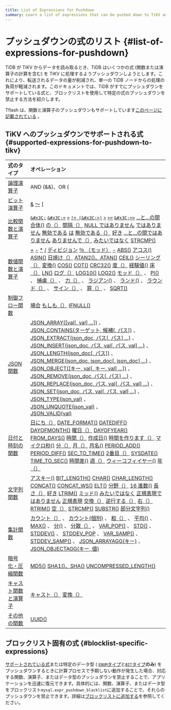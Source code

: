 ```yaml
---
title: List of Expressions for Pushdown
summary: Learn a list of expressions that can be pushed down to TiKV and the related operations.
---
```


# プッシュダウンの式のリスト {#list-of-expressions-for-pushdown}

TiDB が TiKV からデータを読み取るとき、TiDB はいくつかの式 (関数または演算子の計算を含む) を TiKV に処理するようプッシュダウンしようとします。これにより、転送されるデータの量が削減され、単一の TiDB ノードからの処理の負荷が軽減されます。このドキュメントでは、TiDB がすでにプッシュダウンをサポートしている式と、ブロックリストを使用して特定の式のプッシュダウンを禁止する方法を紹介します。

Tflash は、関数と演算子のプッシュダウンもサポートしています[このページに記載されている](/tiflash/tiflash-supported-pushdown-calculations.md) 。

## TiKV へのプッシュダウンでサポートされる式 {#supported-expressions-for-pushdown-to-tikv}

| 式のタイプ                                                                                                             | オペレーション                                                                                                                                                                                                                                                                                                                                                                                                                                                                                                                                                                                                                                                                                                                                                                                                                                                                                                                                                                                                                                                                                                                                                                                                                                                                                                                                                                                                                                                                                                                                                                                                                                                                                                                                                                                                                                                                                                                                                                                                                                                                                                                                                                                                                                                                                                                                                                                                                                                                                                                                                                                                                                                                                                                                                                                                                                                                                                                                                                                                                                                                                                                                                                                                                                                                                                                 |
| :---------------------------------------------------------------------------------------------------------------- | :---------------------------------------------------------------------------------------------------------------------------------------------------------------------------------------------------------------------------------------------------------------------------------------------------------------------------------------------------------------------------------------------------------------------------------------------------------------------------------------------------------------------------------------------------------------------------------------------------------------------------------------------------------------------------------------------------------------------------------------------------------------------------------------------------------------------------------------------------------------------------------------------------------------------------------------------------------------------------------------------------------------------------------------------------------------------------------------------------------------------------------------------------------------------------------------------------------------------------------------------------------------------------------------------------------------------------------------------------------------------------------------------------------------------------------------------------------------------------------------------------------------------------------------------------------------------------------------------------------------------------------------------------------------------------------------------------------------------------------------------------------------------------------------------------------------------------------------------------------------------------------------------------------------------------------------------------------------------------------------------------------------------------------------------------------------------------------------------------------------------------------------------------------------------------------------------------------------------------------------------------------------------------------------------------------------------------------------------------------------------------------------------------------------------------------------------------------------------------------------------------------------------------------------------------------------------------------------------------------------------------------------------------------------------------------------------------------------------------------------------------------------------------------------------------------------------------------------------------------------------------------------------------------------------------------------------------------------------------------------------------------------------------------------------------------------------------------------------------------------------------------------------------------------------------------------------------------------------------------------------------------------------------------------------------------------------- |
| [論理演算子](/functions-and-operators/operators.md#logical-operators)                                                  | AND (&amp;&amp;)、OR (||)、NOT (!)、XOR                                                                                                                                                                                                                                                                                                                                                                                                                                                                                                                                                                                                                                                                                                                                                                                                                                                                                                                                                                                                                                                                                                                                                                                                                                                                                                                                                                                                                                                                                                                                                                                                                                                                                                                                                                                                                                                                                                                                                                                                                                                                                                                                                                                                                                                                                                                                                                                                                                                                                                                                                                                                                                                                                                                                                                                                                                                                                                                                                                                                                                                                                                                                                                                                                                                                                    |
| [ビット演算子](/functions-and-operators/operators.md#operators)                                                         | [&amp;](https://dev.mysql.com/doc/refman/5.7/en/bit-functions.html#operator_bitwise-and) [～](https://dev.mysql.com/doc/refman/5.7/en/bit-functions.html#operator_bitwise-invert) [|](https://dev.mysql.com/doc/refman/5.7/en/bit-functions.html#operator_bitwise-or) [`^`](https://dev.mysql.com/doc/refman/5.7/en/bit-functions.html#operator_bitwise-xor) [`&#x3C;&#x3C;`](https://dev.mysql.com/doc/refman/5.7/en/bit-functions.html#operator_left-shift) [`>>`](https://dev.mysql.com/doc/refman/5.7/en/bit-functions.html#operator_right-shift)                                                                                                                                                                                                                                                                                                                                                                                                                                                                                                                                                                                                                                                                                                                                                                                                                                                                                                                                                                                                                                                                                                                                                                                                                                                                                                                                                                                                                                                                                                                                                                                                                                                                                                                                                                                                                                                                                                                                                                                                                                                                                                                                                                                                                                                                                                                                                                                                                                                                                                                                                                                                                                                                                                                                                                    |
| [比較関数と演算子](/functions-and-operators/operators.md#comparison-functions-and-operators)                              | [`&#x3C;`](https://dev.mysql.com/doc/refman/5.7/en/comparison-operators.html#operator_less-than) [`&#x3C;=`](https://dev.mysql.com/doc/refman/5.7/en/comparison-operators.html#operator_less-than-or-equal) [`=`](https://dev.mysql.com/doc/refman/5.7/en/comparison-operators.html#operator_equal) [`!= (&#x3C;>)`](https://dev.mysql.com/doc/refman/5.7/en/comparison-operators.html#operator_not-equal) [`>`](https://dev.mysql.com/doc/refman/5.7/en/comparison-operators.html#operator_greater-than) [`>=`](https://dev.mysql.com/doc/refman/5.7/en/comparison-operators.html#operator_greater-than-or-equal) [`&#x3C;=>`](https://dev.mysql.com/doc/refman/5.7/en/comparison-operators.html#operator_equal-to) [...と...の間](https://dev.mysql.com/doc/refman/5.7/en/comparison-operators.html#operator_between) [合体()](https://dev.mysql.com/doc/refman/5.7/en/comparison-operators.html#function_coalesce) [の（）](https://dev.mysql.com/doc/refman/5.7/en/comparison-operators.html#operator_in) [間隔（）](https://dev.mysql.com/doc/refman/5.7/en/comparison-operators.html#function_interval) [NULL ではありません](https://dev.mysql.com/doc/refman/5.7/en/comparison-operators.html#operator_is-not-null) [ではありません](https://dev.mysql.com/doc/refman/5.7/en/comparison-operators.html#operator_is-not) [無効である](https://dev.mysql.com/doc/refman/5.7/en/comparison-operators.html#operator_is-null) [は](https://dev.mysql.com/doc/refman/5.7/en/comparison-operators.html#operator_is) [無効である（）](https://dev.mysql.com/doc/refman/5.7/en/comparison-operators.html#function_isnull) [好き](https://dev.mysql.com/doc/refman/5.7/en/string-comparison-functions.html#operator_like) [...と...の間ではありません](https://dev.mysql.com/doc/refman/5.7/en/comparison-operators.html#operator_not-between) [ありませんで（）](https://dev.mysql.com/doc/refman/5.7/en/comparison-operators.html#operator_not-in) [みたいではなく](https://dev.mysql.com/doc/refman/5.7/en/string-comparison-functions.html#operator_not-like) [STRCMP()](https://dev.mysql.com/doc/refman/5.7/en/string-comparison-functions.html#function_strcmp)                                                                                                                                                                                                                                                                                                                                                                                                                                                                                                                                                                                                                                                                                                                                                                                                                                                                                                                                                                                                                                                                                                                                                                                                                      |
| [数値関数と演算子](/functions-and-operators/numeric-functions-and-operators.md)                                           | [+](https://dev.mysql.com/doc/refman/5.7/en/arithmetic-functions.html#operator_plus) [-](https://dev.mysql.com/doc/refman/5.7/en/arithmetic-functions.html#operator_minus) [*](https://dev.mysql.com/doc/refman/5.7/en/arithmetic-functions.html#operator_times) [/](https://dev.mysql.com/doc/refman/5.7/en/arithmetic-functions.html#operator_divide) [ディビジョン](https://dev.mysql.com/doc/refman/5.7/en/arithmetic-functions.html#operator_div) [％ （モッド）](https://dev.mysql.com/doc/refman/5.7/en/arithmetic-functions.html#operator_mod) [-](https://dev.mysql.com/doc/refman/5.7/en/arithmetic-functions.html#operator_unary-minus) [ABS()](https://dev.mysql.com/doc/refman/5.7/en/mathematical-functions.html#function_abs) [アコス()](https://dev.mysql.com/doc/refman/5.7/en/mathematical-functions.html#function_acos) [ASIN()](https://dev.mysql.com/doc/refman/5.7/en/mathematical-functions.html#function_asin) [日焼け（）](https://dev.mysql.com/doc/refman/5.7/en/mathematical-functions.html#function_atan) [ATAN2()、ATAN()](https://dev.mysql.com/doc/refman/5.7/en/mathematical-functions.html#function_atan2) [CEIL()](https://dev.mysql.com/doc/refman/5.7/en/mathematical-functions.html#function_ceil) [シーリング（）](https://dev.mysql.com/doc/refman/5.7/en/mathematical-functions.html#function_ceiling) [変換()](https://dev.mysql.com/doc/refman/5.7/en/mathematical-functions.html#function_conv) [COS()](https://dev.mysql.com/doc/refman/5.7/en/mathematical-functions.html#function_cos) [COT()](https://dev.mysql.com/doc/refman/5.7/en/mathematical-functions.html#function_cot) [CRC32()](https://dev.mysql.com/doc/refman/5.7/en/mathematical-functions.html#function_crc32) [度（）](https://dev.mysql.com/doc/refman/5.7/en/mathematical-functions.html#function_degrees) [経験値()](https://dev.mysql.com/doc/refman/5.7/en/mathematical-functions.html#function_exp) [床（）](https://dev.mysql.com/doc/refman/5.7/en/mathematical-functions.html#function_floor) [LN()](https://dev.mysql.com/doc/refman/5.7/en/mathematical-functions.html#function_ln) [ログ（）](https://dev.mysql.com/doc/refman/5.7/en/mathematical-functions.html#function_log) [LOG10()](https://dev.mysql.com/doc/refman/5.7/en/mathematical-functions.html#function_log10) [LOG2()](https://dev.mysql.com/doc/refman/5.7/en/mathematical-functions.html#function_log2) [モッド（）](https://dev.mysql.com/doc/refman/5.7/en/mathematical-functions.html#function_mod) 、 [PI()](https://dev.mysql.com/doc/refman/5.7/en/mathematical-functions.html#function_pi) 、 [捕虜（）](https://dev.mysql.com/doc/refman/5.7/en/mathematical-functions.html#function_pow) 、 [力（）](https://dev.mysql.com/doc/refman/5.7/en/mathematical-functions.html#function_power) 、 [ラジアン()](https://dev.mysql.com/doc/refman/5.7/en/mathematical-functions.html#function_radians) 、 [ランド()](https://dev.mysql.com/doc/refman/5.7/en/mathematical-functions.html#function_rand) 、 [ラウンド（）](https://dev.mysql.com/doc/refman/5.7/en/mathematical-functions.html#function_round) 、 [サイン（）](https://dev.mysql.com/doc/refman/5.7/en/mathematical-functions.html#function_sign) 、 [罪（）](https://dev.mysql.com/doc/refman/5.7/en/mathematical-functions.html#function_sin) 、 [SQRT()](https://dev.mysql.com/doc/refman/5.7/en/mathematical-functions.html#function_sqrt) |
| [制御フロー関数](/functions-and-operators/control-flow-functions.md)                                                     | [場合](https://dev.mysql.com/doc/refman/5.7/en/flow-control-functions.html#operator_case) [もしも（）](https://dev.mysql.com/doc/refman/5.7/en/flow-control-functions.html#function_if) [IFNULL()](https://dev.mysql.com/doc/refman/5.7/en/flow-control-functions.html#function_ifnull)                                                                                                                                                                                                                                                                                                                                                                                                                                                                                                                                                                                                                                                                                                                                                                                                                                                                                                                                                                                                                                                                                                                                                                                                                                                                                                                                                                                                                                                                                                                                                                                                                                                                                                                                                                                                                                                                                                                                                                                                                                                                                                                                                                                                                                                                                                                                                                                                                                                                                                                                                                                                                                                                                                                                                                                                                                                                                                                                                                                                                                        |
| [JSON関数](/functions-and-operators/json-functions.md)                                                              | [JSON_ARRAY([val[, val] ...])](https://dev.mysql.com/doc/refman/5.7/en/json-creation-functions.html#function_json-array) 、<br/> [JSON_CONTAINS(ターゲット, 候補[, パス])](https://dev.mysql.com/doc/refman/5.7/en/json-search-functions.html#function_json-contains) 、<br/> [JSON_EXTRACT(json_doc, パス[, パス] ...)](https://dev.mysql.com/doc/refman/5.7/en/json-search-functions.html#function_json-extract) 、<br/> [JSON_INSERT(json_doc, パス, val[, パス, val] ...)](https://dev.mysql.com/doc/refman/5.7/en/json-modification-functions.html#function_json-insert) 、<br/> [JSON_LENGTH(json_doc[, パス])](https://dev.mysql.com/doc/refman/5.7/en/json-attribute-functions.html#function_json-length) 、<br/> [JSON_MERGE(json_doc, json_doc[, json_doc] ...)](https://dev.mysql.com/doc/refman/5.7/en/json-modification-functions.html#function_json-merge) 、<br/> [JSON_OBJECT([キー, val[, キー, val] ...])](https://dev.mysql.com/doc/refman/5.7/en/json-creation-functions.html#function_json-object) 、<br/> [JSON_REMOVE(json_doc, パス[, パス] ...)](https://dev.mysql.com/doc/refman/5.7/en/json-modification-functions.html#function_json-remove) 、<br/> [JSON_REPLACE(json_doc, パス, val[, パス, val] ...)](https://dev.mysql.com/doc/refman/5.7/en/json-modification-functions.html#function_json-replace) 、<br/> [JSON_SET(json_doc, パス, val[, パス, val] ...)](https://dev.mysql.com/doc/refman/5.7/en/json-modification-functions.html#function_json-set) 、<br/> [JSON_TYPE(json_val)](https://dev.mysql.com/doc/refman/5.7/en/json-attribute-functions.html#function_json-type) 、<br/> [JSON_UNQUOTE(json_val)](https://dev.mysql.com/doc/refman/5.7/en/json-modification-functions.html#function_json-unquote) 、<br/> [JSON_VALID(val)](https://dev.mysql.com/doc/refman/5.7/en/json-attribute-functions.html#function_json-valid)                                                                                                                                                                                                                                                                                                                                                                                                                                                                                                                                                                                                                                                                                                                                                                                                                                                                                                                                                                                                                                                                                                                                                                                                                                                                                                                                                                                                                                                                                               |
| [日付と時刻の関数](/functions-and-operators/date-and-time-functions.md)                                                   | [日にち（）](https://dev.mysql.com/doc/refman/5.7/en/date-and-time-functions.html#function_date) [DATE_FORMAT()](https://dev.mysql.com/doc/refman/5.7/en/date-and-time-functions.html#function_date-format) [DATEDIFF()](https://dev.mysql.com/doc/refman/5.7/en/date-and-time-functions.html#function_datediff) [DAYOFMONTH()](https://dev.mysql.com/doc/refman/5.7/en/date-and-time-functions.html#function_dayofmonth) [曜日（）](https://dev.mysql.com/doc/refman/5.7/en/date-and-time-functions.html#function_dayofweek) [DAYOFYEAR()](https://dev.mysql.com/doc/refman/5.7/en/date-and-time-functions.html#function_dayofyear) [FROM_DAYS()](https://dev.mysql.com/doc/refman/5.7/en/date-and-time-functions.html#function_from-days) [時間（）](https://dev.mysql.com/doc/refman/5.7/en/date-and-time-functions.html#function_hour) [作成日()](https://dev.mysql.com/doc/refman/5.7/en/date-and-time-functions.html#function_makedate) [時間を作ります（）](https://dev.mysql.com/doc/refman/5.7/en/date-and-time-functions.html#function_maketime) [マイクロ秒()](https://dev.mysql.com/doc/refman/5.7/en/date-and-time-functions.html#function_microsecond) [分（）](https://dev.mysql.com/doc/refman/5.7/en/date-and-time-functions.html#function_minute) [月（）](https://dev.mysql.com/doc/refman/5.7/en/date-and-time-functions.html#function_month) [月名()](https://dev.mysql.com/doc/refman/5.7/en/date-and-time-functions.html#function_monthname) [PERIOD_ADD()](https://dev.mysql.com/doc/refman/5.7/en/date-and-time-functions.html#function_period-add) [PERIOD_DIFF()](https://dev.mysql.com/doc/refman/5.7/en/date-and-time-functions.html#function_period-diff) [SEC_TO_TIME()](https://dev.mysql.com/doc/refman/5.7/en/date-and-time-functions.html#function_sec-to-time) [2番目（）](https://dev.mysql.com/doc/refman/5.7/en/date-and-time-functions.html#function_second) [SYSDATE()](https://dev.mysql.com/doc/refman/5.7/en/date-and-time-functions.html#function_sysdate) [TIME_TO_SEC()](https://dev.mysql.com/doc/refman/5.7/en/date-and-time-functions.html#function_time-to-sec) [時間差()](https://dev.mysql.com/doc/refman/5.7/en/date-and-time-functions.html#function_timediff) [週（）](https://dev.mysql.com/doc/refman/5.7/en/date-and-time-functions.html#function_week) [ウィーコフィイヤー()](https://dev.mysql.com/doc/refman/5.7/en/date-and-time-functions.html#function_weekofyear) [年（）](https://dev.mysql.com/doc/refman/5.7/en/date-and-time-functions.html#function_year)                                                                                                                                                                                                                                                                                                                                                                                                                                                                                                                                                                                                                                                                                                                                                                                                                                                    |
| [文字列関数](/functions-and-operators/string-functions.md)                                                             | [アスキー()](https://dev.mysql.com/doc/refman/5.7/en/string-functions.html#function_ascii) [BIT_LENGTH()](https://dev.mysql.com/doc/refman/5.7/en/string-functions.html#function_bit-length) [CHAR()](https://dev.mysql.com/doc/refman/5.7/en/string-functions.html#function_char) [CHAR_LENGTH()](https://dev.mysql.com/doc/refman/5.7/en/string-functions.html#function_char-length) [CONCAT()](https://dev.mysql.com/doc/refman/5.7/en/string-functions.html#function_concat) [CONCAT_WS()](https://dev.mysql.com/doc/refman/5.7/en/string-functions.html#function_concat-ws) [ELT()](https://dev.mysql.com/doc/refman/5.7/en/string-functions.html#function_elt) [分野（）](https://dev.mysql.com/doc/refman/5.7/en/string-functions.html#function_field) [16 進数()](https://dev.mysql.com/doc/refman/5.7/en/string-functions.html#function_hex) [長さ（）](https://dev.mysql.com/doc/refman/5.7/en/string-functions.html#function_length) [好き](https://dev.mysql.com/doc/refman/5.7/en/string-comparison-functions.html#operator_like) [LTRIM()](https://dev.mysql.com/doc/refman/5.7/en/string-functions.html#function_ltrim) [ミッド()](https://dev.mysql.com/doc/refman/5.7/en/string-functions.html#function_mid) [みたいではなく](https://dev.mysql.com/doc/refman/5.7/en/string-comparison-functions.html#operator_not-like) [正規表現ではありません](https://dev.mysql.com/doc/refman/5.7/en/regexp.html#operator_not-regexp) [正規表現](https://dev.mysql.com/doc/refman/5.7/en/regexp.html#operator_regexp) [交換（）](https://dev.mysql.com/doc/refman/5.7/en/string-functions.html#function_replace) [逆行する（）](https://dev.mysql.com/doc/refman/5.7/en/string-functions.html#function_reverse) [右（）](https://dev.mysql.com/doc/refman/5.7/en/string-functions.html#function_right) [RTRIM()](https://dev.mysql.com/doc/refman/5.7/en/string-functions.html#function_rtrim) [空（）](https://dev.mysql.com/doc/refman/5.7/en/string-functions.html#function_space) [STRCMP()](https://dev.mysql.com/doc/refman/5.7/en/string-comparison-functions.html#function_strcmp) [SUBSTR()](https://dev.mysql.com/doc/refman/5.7/en/string-functions.html#function_substr) [部分文字列()](https://dev.mysql.com/doc/refman/5.7/en/string-functions.html#function_substring)                                                                                                                                                                                                                                                                                                                                                                                                                                                                                                                                                                                                                                                                                                                                                                                                                                                                                                                                                                                                                                                                                          |
| [集計関数](/functions-and-operators/aggregate-group-by-functions.md#aggregate-group-by-functions)                     | [カウント（）](https://dev.mysql.com/doc/refman/5.7/en/aggregate-functions.html#function_count) 、 [カウント(個別)](https://dev.mysql.com/doc/refman/5.7/en/aggregate-functions.html#function_count-distinct) 、 [和（）](https://dev.mysql.com/doc/refman/5.7/en/aggregate-functions.html#function_sum) 、 [平均()](https://dev.mysql.com/doc/refman/5.7/en/aggregate-functions.html#function_avg) 、 [MAX()](https://dev.mysql.com/doc/refman/5.7/en/aggregate-functions.html#function_max) 、 [分()](https://dev.mysql.com/doc/refman/5.7/en/aggregate-functions.html#function_min) 、 [分散（）](https://dev.mysql.com/doc/refman/5.7/en/aggregate-functions.html#function_variance) 、 [VAR_POP()](https://dev.mysql.com/doc/refman/5.7/en/aggregate-functions.html#function_var-pop) 、 [STD()](https://dev.mysql.com/doc/refman/5.7/en/aggregate-functions.html#function_std) 、 [STDDEV()](https://dev.mysql.com/doc/refman/5.7/en/aggregate-functions.html#function_stddev) 、 [STDDEV_POP](https://dev.mysql.com/doc/refman/5.7/en/aggregate-functions.html#function_stddev-pop) 、 [VAR_SAMP()](https://dev.mysql.com/doc/refman/5.7/en/aggregate-functions.html#function_var-samp) 、 [STDDEV_SAMP()](https://dev.mysql.com/doc/refman/5.7/en/aggregate-functions.html#function_stddev-samp) 、 [JSON_ARRAYAGG(キー)](https://dev.mysql.com/doc/refman/5.7/en/aggregate-functions.html#function_json-arrayagg) 、 [JSON_OBJECTAGG(キー, 値)](https://dev.mysql.com/doc/refman/5.7/en/aggregate-functions.html#function_json-objectagg)                                                                                                                                                                                                                                                                                                                                                                                                                                                                                                                                                                                                                                                                                                                                                                                                                                                                                                                                                                                                                                                                                                                                                                                                                                                                                                                                                                                                                                                                                                                                                                                                                                                                                                                                                                                                               |
| [暗号化・圧縮関数](/functions-and-operators/encryption-and-compression-functions.md#encryption-and-compression-functions) | [MD5()](https://dev.mysql.com/doc/refman/5.7/en/encryption-functions.html#function_md5) [SHA1()、SHA()](https://dev.mysql.com/doc/refman/5.7/en/encryption-functions.html#function_sha1) [UNCOMPRESSED_LENGTH()](https://dev.mysql.com/doc/refman/5.7/en/encryption-functions.html#function_uncompressed-length)                                                                                                                                                                                                                                                                                                                                                                                                                                                                                                                                                                                                                                                                                                                                                                                                                                                                                                                                                                                                                                                                                                                                                                                                                                                                                                                                                                                                                                                                                                                                                                                                                                                                                                                                                                                                                                                                                                                                                                                                                                                                                                                                                                                                                                                                                                                                                                                                                                                                                                                                                                                                                                                                                                                                                                                                                                                                                                                                                                                                         |
| [キャスト関数と演算子](/functions-and-operators/cast-functions-and-operators.md#cast-functions-and-operators)               | [キャスト（）](https://dev.mysql.com/doc/refman/5.7/en/cast-functions.html#function_cast) [変換（）](https://dev.mysql.com/doc/refman/5.7/en/cast-functions.html#function_convert)                                                                                                                                                                                                                                                                                                                                                                                                                                                                                                                                                                                                                                                                                                                                                                                                                                                                                                                                                                                                                                                                                                                                                                                                                                                                                                                                                                                                                                                                                                                                                                                                                                                                                                                                                                                                                                                                                                                                                                                                                                                                                                                                                                                                                                                                                                                                                                                                                                                                                                                                                                                                                                                                                                                                                                                                                                                                                                                                                                                                                                                                                                                                                |
| [その他の関数](/functions-and-operators/miscellaneous-functions.md#supported-functions)                                 | [UUID()](https://dev.mysql.com/doc/refman/5.7/en/miscellaneous-functions.html#function_uuid)                                                                                                                                                                                                                                                                                                                                                                                                                                                                                                                                                                                                                                                                                                                                                                                                                                                                                                                                                                                                                                                                                                                                                                                                                                                                                                                                                                                                                                                                                                                                                                                                                                                                                                                                                                                                                                                                                                                                                                                                                                                                                                                                                                                                                                                                                                                                                                                                                                                                                                                                                                                                                                                                                                                                                                                                                                                                                                                                                                                                                                                                                                                                                                                                                            |

## ブロックリスト固有の式 {#blocklist-specific-expressions}

[サポートされている式](#supported-expressions-for-pushdown-to-tikv)または特定のデータ型 ( [`ENUM`タイプ](/data-type-string.md#enum-type)と[`BIT`タイプ](/data-type-numeric.md#bit-type)**のみ**) をプッシュダウンするときに計算プロセスで予期しない動作が発生した場合、対応する関数、演算子、またはデータ型のプッシュダウンを禁止することで、アプリケーションを迅速に復元できます。具体的には、関数、演算子、またはデータ型をブロックリスト`mysql.expr_pushdown_blacklist`に追加することで、それらのプッシュダウンを禁止できます。詳細は[ブロックリストに追加する](/blocklist-control-plan.md#disable-the-pushdown-of-specific-expressions)を参照してください。
